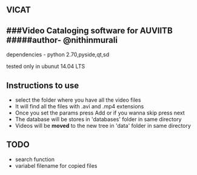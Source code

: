 ##        VICAT
###Video Cataloging software for AUVIITB
#####author- @nithinmurali
---------------------------------------

dependencies - python 2.70,pyside,qt,sd

tested only in ubunut 14.04 LTS

Instructions to use
------------------------
* select the folder where you have all the video files
* It will find all the files with .avi and .mp4 extensions
* Once you set the params press Add or if you wanna skip press next
* The database will be stores in 'databases' folder in same directory
* Videos will be **moved** to the new tree in 'data' folder in same directory


TODO
--------
* search function
* variabel filename for copied files
